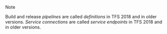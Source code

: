 > [!NOTE]
> Build and release _pipelines_ are called _definitions_ in TFS 2018 and in older versions.
> _Service connections_ are called _service endpoints_ in TFS 2018 and in older versions.
